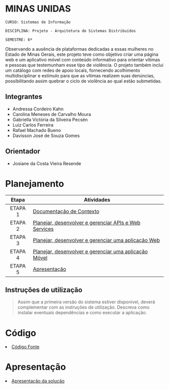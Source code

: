 # MINAS UNIDAS

`CURSO: Sistemas de Informação`

`DISCIPLINA: Projeto - Arquitetura de Sistemas Distribuídos`

`SEMESTRE: 6º`

Observando a ausência de plataformas dedicadas a essas mulheres no Estado de Minas Gerais, este projeto teve como objetivo criar uma página web e um aplicativo móvel com conteúdo informativo para orientar vítimas e pessoas que testemunham esse tipo de violência. O projeto também inclui um catálogo com redes de apoio locais, fornecendo acolhimento multidisciplinar e estímulo para que as vítimas realizem suas denúncias, possibilitando assim quebrar o ciclo de violência ao qual estão submetidas.

## Integrantes

* Andressa Cordeiro Kahn 
* Carolina Meneses de Carvalho Moura
* Gabriella Victória da Silveira Pecsén
* Luiz Carlos Ferreira
* Rafael Machado Bueno
* Davisson José de Souza Gomes


## Orientador

* Josiane da Costa Vieira Resende

# Planejamento

| Etapa         | Atividades |
|  :----:       | ----------- |
| ETAPA 1         |[Documentação de Contexto](docs/contexto.md) <br> |
| ETAPA 2         |[Planejar, desenvolver e gerenciar APIs e Web Services](docs/backend-apis.md) <br> |
| ETAPA 3         |[Planejar, desenvolver e gerenciar uma aplicação Web](docs/frontend-web.md) |
| ETAPA 4         |[Planejar, desenvolver e gerenciar uma aplicação Móvel](docs/frontend-mobile.md) <br>  |
| ETAPA 5         | [Apresentação](presentation/README.md) |

## Instruções de utilização

> Assim que a primeira versão do sistema estiver disponível, deverá complementar com as instruções de utilização. Descreva como instalar eventuais dependências e como executar a aplicação.

# Código

<li><a href="src/README.md"> Código Fonte</a></li>

# Apresentação

<li><a href="presentation/README.md"> Apresentação da solução</a></li>
